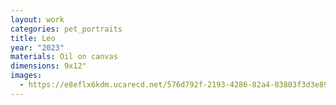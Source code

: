 ```yaml
---
layout: work
categories: pet_portraits
title: Leo
year: "2023"
materials: Oil on canvas
dimensions: 9x12"
images:
  - https://e8eflx6kdm.ucarecd.net/576d792f-2193-4286-82a4-03803f3d3e89/-/resize/2400/-/quality/lightest/-/format/auto/
---
```

